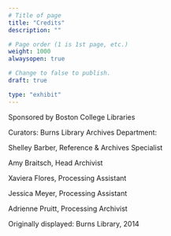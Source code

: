 ```yaml
---
# Title of page
title: "Credits"
description: ""

# Page order (1 is 1st page, etc.)
weight: 1000
alwaysopen: true

# Change to false to publish.
draft: true

type: "exhibit"
---
```


Sponsored by Boston College Libraries

Curators: Burns Library Archives Department:

Shelley Barber, Reference & Archives Specialist

Amy Braitsch, Head Archivist

Xaviera Flores, Processing Assistant

Jessica Meyer, Processing Assistant

Adrienne Pruitt, Processing Archivist

Originally displayed: Burns Library, 2014